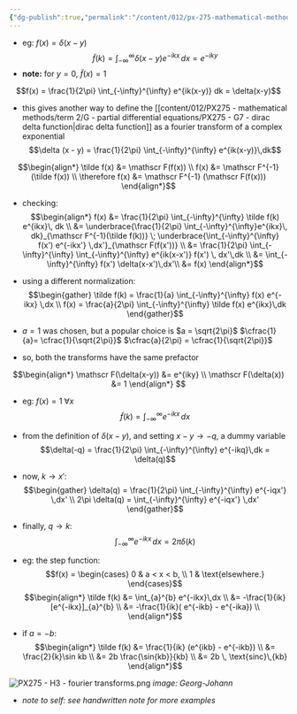 ```yaml
---
{"dg-publish":true,"permalink":"/content/012/px-275-mathematical-methods/term-2/h-fourier-series-and-transforms/px-275-h4-example-of-fourier-transform/","noteIcon":"1","created":"2025-02-04T18:06:38.830+00:00","updated":"2025-02-06T14:21:25.186+00:00"}
---
```


- eg: $f(x) = \delta(x-y)$
$$\tilde f(k) = \int_{-\infty}^{\infty} \delta(x-y) e^{-ikx}\,dx = e^{-iky}$$
- **note:** for $y = 0$, $\tilde f(x) = 1$

$$f(x) = \frac{1}{2\pi} \int_{-\infty}^{\infty} e^{ik(x-y)} dk = \delta(x-y)$$

- this gives another way to define the [[content/012/PX275 - mathematical methods/term 2/G - partial differential equations/PX275 - G7 - dirac delta function\|dirac delta function]] as a fourier transform of a complex exponential
$$\delta (x - y) = \frac{1}{2\pi} \int_{-\infty}^{\infty} e^{ik(x-y)}\,dk$$

$$\begin{align*}
\tilde f(x) &= \mathscr F(f(x)) \\
f(x) &= \mathscr F^{-1}(\tilde f(x)) \\
\therefore f(x) &= \mathscr F^{-1} (\mathscr F(f(x)))
\end{align*}$$
- checking:
$$\begin{align*}
f(x) &= \frac{1}{2\pi} \int_{-\infty}^{\infty} \tilde f(k) e^{ikx}\, dk \\
&= \underbrace{\frac{1}{2\pi} \int_{-\infty}^{\infty}e^{ikx}\, dk}_{\mathscr F^{-1}(\tilde f(k))} \; \underbrace{\int_{-\infty}^{\infty} f(x') e^{-ikx'} \,dx'}_{\mathscr F(f(x'))} \\
&=  \frac{1}{2\pi} \int_{-\infty}^{\infty} \int_{-\infty}^{\infty} e^{ik(x-x')} f(x') \, dx'\,dk \\
&= \int_{-\infty}^{\infty}  f(x') \delta(x-x')\,dx'\\
&= f(x)
\end{align*}$$

- using a different normalization:
$$\begin{gather}
\tilde f(k) = \frac{1}{a} \int_{-\infty}^{\infty} f(x) e^{-ikx} \,dx \\ 
f(x) = \frac{a}{2\pi} \int_{-\infty}^{\infty} \tilde f(x) e^{ikx}\,dk
\end{gather}$$

- $a = 1$ was chosen, but a popular choice is $a = \sqrt{2\pi}$
	$\cfrac{1}{a}= \cfrac{1}{\sqrt{2\pi}}$
	$\cfrac{a}{2\pi} = \cfrac{1}{\sqrt{2\pi}}$
- so, both the transforms have the same prefactor

$$\begin{align*}
\mathscr F(\delta(x-y)) &= e^{iky} \\ \mathscr F(\delta(x)) &= 1
\end{align*} $$

- eg: $f(x) = 1 \; \forall x$
$$\tilde f(k) = \int_{-\infty}^{\infty} e^{-ikx}\,dx$$
- from the definition of $\delta(x-y)$, and setting $x - y \to -q$, a dummy variable
$$\delta(-q) = \frac{1}{2\pi} \int_{-\infty}^{\infty} e^{-ikq}\,dk = \delta(q)$$

- now, $k \to x':$
$$\begin{gather}
\delta(q) = \frac{1}{2\pi} \int_{-\infty}^{\infty} e^{-iqx'} \,dx' \\
2\pi \delta(q) = \int_{-\infty}^{\infty} e^{-iqx'} \,dx'
\end{gather}$$
- finally, $q \to k:$
$$\int_{-\infty}^{\infty} e^{-ikx} \,dx = 2\pi \delta(k)$$

- eg: the step function:
$$f(x) = \begin{cases}
0 & a < x < b, \\
1 & \text{elsewhere.}
\end{cases}$$
$$\begin{align*}
\tilde f(k) &= \int_{a}^{b} e^{-ikx}\,dx \\ 
&= -\frac{1}{ik} [e^{-ikx}]_{a}^{b} \\
&= -\frac{1}{ik}( e^{-ikb} - e^{-ika}) \\
\end{align*}$$
- if $a = -b:$
$$\begin{align*}
\tilde f(k) &= \frac{1}{ik} (e^{ikb} - e^{-ikb}) \\
&= \frac{2}{k}\sin kb \\
&= 2b  \frac{\sin{kb}}{kb} \\ 
&= 2b \, \text{sinc}\,{kb}
\end{align*}$$

![PX275 - H3 - fourier transforms.png](/img/user/pics/PX275%20-%20H3%20-%20fourier%20transforms.png)
*image: Georg-Johann*

- *note to self: see handwritten note for more examples*
